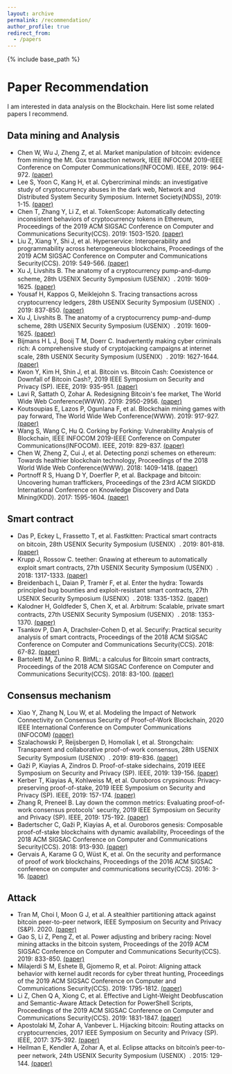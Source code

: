 ```yaml
---
layout: archive
permalink: /recommendation/
author_profile: true
redirect_from:
  - /papers
---
```


{% include base_path %}


Paper Recommendation
======
I am interested in data analysis on the Blockchain. Here list some related papers I recommend.

## Data mining and Analysis
* Chen W, Wu J, Zheng Z, et al. Market manipulation of bitcoin: evidence from mining the Mt. Gox transaction network, IEEE INFOCOM 2019-IEEE Conference on Computer Communications(INFOCOM). IEEE, 2019: 964-972. [(paper)](https://ieeexplore.ieee.org/abstract/document/8737364)
* Lee S, Yoon C, Kang H, et al. Cybercriminal minds: an investigative study of cryptocurrency abuses in the dark web, Network and Distributed System Security Symposium. Internet Society(NDSS), 2019: 1-15. [(paper)](https://koasas.kaist.ac.kr/handle/10203/262189)
* Chen T, Zhang Y, Li Z, et al. TokenScope: Automatically detecting inconsistent behaviors of cryptocurrency tokens in Ethereum, Proceedings of the 2019 ACM SIGSAC Conference on Computer and Communications Security(CCS). 2019: 1503-1520. [(paper)](https://dl.acm.org/doi/abs/10.1145/3319535.3345664)
* Liu Z, Xiang Y, Shi J, et al. Hyperservice: Interoperability and programmability across heterogeneous blockchains, Proceedings of the 2019 ACM SIGSAC Conference on Computer and Communications Security(CCS). 2019: 549-566. [(paper)](https://dl.acm.org/doi/abs/10.1145/3319535.3355503)
* Xu J, Livshits B. The anatomy of a cryptocurrency pump-and-dump scheme, 28th USENIX Security Symposium (USENIX）. 2019: 1609-1625. [(paper)](https://www.usenix.org/conference/usenixsecurity19/presentation/xu-jiahua)
* Yousaf H, Kappos G, Meiklejohn S. Tracing transactions across cryptocurrency ledgers, 28th USENIX Security Symposium (USENIX）. 2019: 837-850. [(paper)](https://www.usenix.org/conference/usenixsecurity19/presentation/yousaf)
* Xu J, Livshits B. The anatomy of a cryptocurrency pump-and-dump scheme, 28th USENIX Security Symposium (USENIX）. 2019: 1609-1625. [(paper)](https://www.usenix.org/conference/usenixsecurity19/presentation/xu-jiahua)
* Bijmans H L J, Booij T M, Doerr C. Inadvertently making cyber criminals rich: A comprehensive study of cryptojacking campaigns at internet scale, 28th USENIX Security Symposium (USENIX）. 2019: 1627-1644. [(paper)](https://www.usenix.org/conference/usenixsecurity19/presentation/bijmans)
* Kwon Y, Kim H, Shin J, et al. Bitcoin vs. Bitcoin Cash: Coexistence or Downfall of Bitcoin Cash?, 2019 IEEE Symposium on Security and Privacy (SP). IEEE, 2019: 935-951. [(paper)](https://ieeexplore.ieee.org/abstract/document/8835333/)
* Lavi R, Sattath O, Zohar A. Redesigning Bitcoin's fee market, The World Wide Web Conference(WWW). 2019: 2950-2956. [(paper)](https://dl.acm.org/doi/abs/10.1145/3308558.3313454)
* Koutsoupias E, Lazos P, Ogunlana F, et al. Blockchain mining games with pay forward, The World Wide Web Conference(WWW). 2019: 917-927. [(paper)](https://dl.acm.org/doi/abs/10.1145/3308558.3313740)
* Wang S, Wang C, Hu Q. Corking by Forking: Vulnerability Analysis of Blockchain, IEEE INFOCOM 2019-IEEE Conference on Computer Communications(INFOCOM). IEEE, 2019: 829-837. [(paper)](https://ieeexplore.ieee.org/abstract/document/8737490/)
* Chen W, Zheng Z, Cui J, et al. Detecting ponzi schemes on ethereum: Towards healthier blockchain technology, Proceedings of the 2018 World Wide Web Conference(WWW). 2018: 1409-1418. [(paper)](https://dl.acm.org/doi/abs/10.1145/3178876.3186046)
* Portnoff R S, Huang D Y, Doerfler P, et al. Backpage and bitcoin: Uncovering human traffickers, Proceedings of the 23rd ACM SIGKDD International Conference on Knowledge Discovery and Data Mining(KDD). 2017: 1595-1604. [(paper)](https://dl.acm.org/doi/abs/10.1145/3097983.3098082)

## Smart contract
* Das P, Eckey L, Frassetto T, et al. Fastkitten: Practical smart contracts on bitcoin, 28th USENIX Security Symposium (USENIX）. 2019: 801-818. [(paper)](https://www.usenix.org/conference/usenixsecurity19/presentation/das)
* Krupp J, Rossow C. teether: Gnawing at ethereum to automatically exploit smart contracts, 27th USENIX Security Symposium (USENIX）. 2018: 1317-1333. [(paper)](https://www.usenix.org/conference/usenixsecurity18/presentation/krupp)
* Breidenbach L, Daian P, Tramèr F, et al. Enter the hydra: Towards principled bug bounties and exploit-resistant smart contracts, 27th USENIX Security Symposium (USENIX）. 2018: 1335-1352. [(paper)](https://www.usenix.org/conference/usenixsecurity18/presentation/breindenbach)
* Kalodner H, Goldfeder S, Chen X, et al. Arbitrum: Scalable, private smart contracts, 27th USENIX Security Symposium (USENIX）. 2018: 1353-1370. [(paper)](https://www.usenix.org/conference/usenixsecurity18/presentation/kalodner)
* Tsankov P, Dan A, Drachsler-Cohen D, et al. Securify: Practical security analysis of smart contracts, Proceedings of the 2018 ACM SIGSAC Conference on Computer and Communications Security(CCS). 2018: 67-82. [(paper)](https://dl.acm.org/doi/abs/10.1145/3243734.3243780)
* Bartoletti M, Zunino R. BitML: a calculus for Bitcoin smart contracts, Proceedings of the 2018 ACM SIGSAC Conference on Computer and Communications Security(CCS). 2018: 83-100. [(paper)](https://dl.acm.org/doi/abs/10.1145/3243734.3243795)

## Consensus mechanism
* Xiao Y, Zhang N, Lou W, et al. Modeling the Impact of Network Connectivity on Consensus Security of Proof-of-Work Blockchain, 2020 IEEE International Conference on Computer Communications (INFOCOM) [(paper)](https://arxiv.org/abs/2002.08912)
* Szalachowski P, Reijsbergen D, Homoliak I, et al. Strongchain: Transparent and collaborative proof-of-work consensus, 28th USENIX Security Symposium (USENIX）. 2019: 819-836. [(paper)](https://www.usenix.org/conference/usenixsecurity19/presentation/szalachowski)
* Gaži P, Kiayias A, Zindros D. Proof-of-stake sidechains, 2019 IEEE Symposium on Security and Privacy (SP). IEEE, 2019: 139-156. [(paper)](https://ieeexplore.ieee.org/abstract/document/8835275/)
* Kerber T, Kiayias A, Kohlweiss M, et al. Ouroboros crypsinous: Privacy-preserving proof-of-stake, 2019 IEEE Symposium on Security and Privacy (SP). IEEE, 2019: 157-174. [(paper)](https://ieeexplore.ieee.org/abstract/document/8835272/)
* Zhang R, Preneel B. Lay down the common metrics: Evaluating proof-of-work consensus protocols' security, 2019 IEEE Symposium on Security and Privacy (SP). IEEE, 2019: 175-192. [(paper)](https://ieeexplore.ieee.org/abstract/document/8835227/)
* Badertscher C, Gaži P, Kiayias A, et al. Ouroboros genesis: Composable proof-of-stake blockchains with dynamic availability, Proceedings of the 2018 ACM SIGSAC Conference on Computer and Communications Security(CCS). 2018: 913-930. [(paper)](https://dl.acm.org/doi/abs/10.1145/3243734.3243848)
* Gervais A, Karame G O, Wüst K, et al. On the security and performance of proof of work blockchains, Proceedings of the 2016 ACM SIGSAC conference on computer and communications security(CCS). 2016: 3-16. [(paper)](https://dl.acm.org/doi/abs/10.1145/2976749.2978341)

## Attack
* Tran M, Choi I, Moon G J, et al. A stealthier partitioning attack against bitcoin peer-to-peer network, IEEE Symposium on Security and Privacy (S&P). 2020. [(paper)](https://www.comp.nus.edu.sg/~kangms/papers/erebus-attack.pdf)
* Gao S, Li Z, Peng Z, et al. Power adjusting and bribery racing: Novel mining attacks in the bitcoin system, Proceedings of the 2019 ACM SIGSAC Conference on Computer and Communications Security(CCS). 2019: 833-850. [(paper)](https://dl.acm.org/doi/abs/10.1145/3319535.3354203)
* Milajerdi S M, Eshete B, Gjomemo R, et al. Poirot: Aligning attack behavior with kernel audit records for cyber threat hunting, Proceedings of the 2019 ACM SIGSAC Conference on Computer and Communications Security(CCS). 2019: 1795-1812. [(paper)](https://dl.acm.org/doi/abs/10.1145/3319535.3363217)
* Li Z, Chen Q A, Xiong C, et al. Effective and Light-Weight Deobfuscation and Semantic-Aware Attack Detection for PowerShell Scripts, Proceedings of the 2019 ACM SIGSAC Conference on Computer and Communications Security(CCS). 2019: 1831-1847. [(paper)](https://dl.acm.org/doi/abs/10.1145/3319535.3363187)
* Apostolaki M, Zohar A, Vanbever L. Hijacking bitcoin: Routing attacks on cryptocurrencies, 2017 IEEE Symposium on Security and Privacy (SP). IEEE, 2017: 375-392. [(paper)](https://ieeexplore.ieee.org/abstract/document/7958588/)
* Heilman E, Kendler A, Zohar A, et al. Eclipse attacks on bitcoin’s peer-to-peer network, 24th USENIX Security Symposium (USENIX）. 2015: 129-144. [(paper)](https://www.usenix.org/conference/usenixsecurity15/technical-sessions/presentation/heilman)


